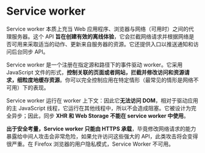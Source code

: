 # Service worker

Service worker 本质上充当 Web 应用程序、浏览器与网络（可用时）之间的代理服务器。这个 API **旨在创建有效的离线体验**，它会拦截网络请求并根据网络是否可用来采取适当的动作、更新来自服务器的资源。它还提供入口以推送通知和访问后台同步 API。

Service worker 是一个注册在指定源和路径下的事件驱动 worker。它采用 JavaScript 文件的形式，**控制关联的页面或者网站，拦截并修改访问和资源请求，细粒度地缓存资源**。你可以完全控制应用在特定情形（最常见的情形是网络不可用）下的表现。

Service worker 运行在 worker 上下文：因此它**无法访问 DOM**，相对于驱动应用的主 JavaScript 线程，它运行在其他线程中，所以不会造成阻塞。它被设计为完全异步；因此，同步 **XHR 和 Web Storage 不能在 service worker 中使用**。

**出于安全考量，Service worker 只能由 HTTPS 承载**，毕竟修改网络请求的能力暴露给中间人攻击会非常危险，如果允许访问这些强大的 API，此类攻击将会变得很严重。在 Firefox 浏览器的用户隐私模式，Service Worker 不可用。

